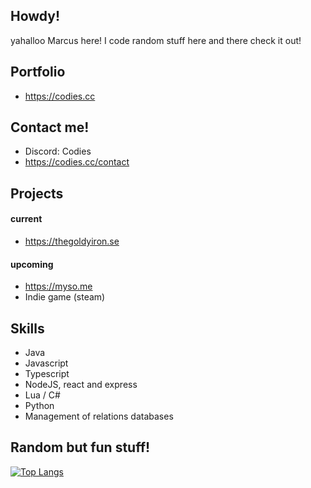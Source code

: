 ## Howdy!
yahalloo Marcus here! I code random stuff here and there check it out!

## Portfolio
- https://codies.cc

## Contact me!
- Discord: Codies
- https://codies.cc/contact

## Projects

#### current
- https://thegoldyiron.se

#### upcoming
- https://myso.me
- Indie game (steam)

## Skills
- Java
- Javascript
- Typescript
- NodeJS, react and express
- Lua / C#
- Python
- Management of relations databases


## Random but fun stuff!

[![Top Langs](https://github-readme-stats.vercel.app/api/top-langs/?username=tbfCodies)](https://github.com/anuraghazra/github-readme-stats)
